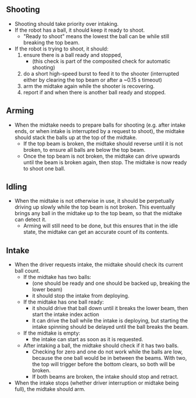 ## Shooting
 -   Shooting should take priority over intaking. 
 -   If the robot has a ball, it should keep it ready to shoot.
     -   "Ready to shoot" means the lowest the ball can be while still breaking the top beam.
 -   If the robot is trying to shoot, it should:
     1. ensure there is a ball ready and stopped,
        -   (this check is part of the composited check for automatic shooting)
     1. do a short high-speed burst to feed it to the shooter 
         (interrupted either by clearing the top beam or after a ~0.15 s timeout)
     1. arm the midtake again while the shooter is recovering.
     1. report if and when there is another ball ready and stopped.
## Arming
 - When the midtake needs to prepare balls for shooting (e.g. after intake ends, or when intake is interrupted by a request to shoot), the midtake should stack the balls up at the top of the midtake.
    - If the top beam is broken, the midtake should reverse until it is not broken, to ensure all balls are below the top beam.
    - Once the top beam is not broken, the midtake can drive upwards until the beam is broken again, then stop. The midtake is now ready to shoot one ball.
## Idling
 - When the midtake is not otherwise in use, it should be perpetually driving up slowly while the top beam is not broken. This eventually brings any ball in the midtake up to the top beam, so that the midtake can detect it. 
    - Arming will still need to be done, but this ensures that in the idle state, the midtake can get an accurate count of its contents.
## Intake
 -   When the driver requests intake, the midtake should check its current ball count.
     -   If the midtake has two balls:
            -   (one should be ready and one should be backed up, breaking the lower beam)
            - it should stop the intake from deploying.
     -   If the midtake has one ball ready:
            - it should drive that ball down until it breaks the lower beam, then start the intake index action
         -   It can drive the ball while the intake is deploying, 
             but starting the intake spinning should be delayed until the ball breaks the beam. 
     -  If the midtake is empty:
         - the intake can start as soon as it is requested.
     - After intaking a ball, the midtake should check if it has two balls.
         - Checking for zero and one do not work while the balls are low, because the one ball would be in between the beams. With two, the top will trigger before the bottom clears, so both will be broken.
         - If both beams are broken, the intake should stop and retract.
 - When the intake stops (whether driver interruption or midtake being full), the midtake should arm.